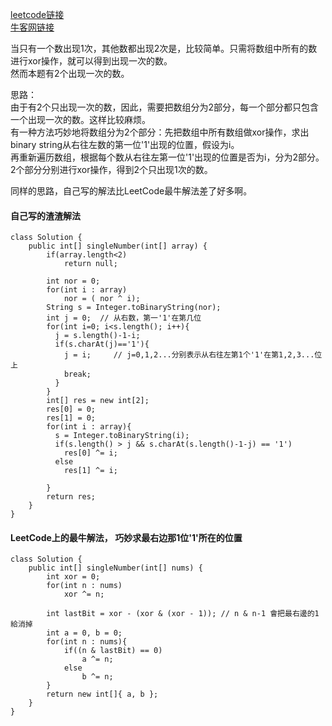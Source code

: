 [leetcode链接](https://leetcode.com/problems/single-number-iii/description/)  
[牛客网链接](https://www.nowcoder.com/practice/e02fdb54d7524710a7d664d082bb7811?tpId=13&tqId=11193&tPage=1&rp=1&ru=/ta/coding-interviews&qru=/ta/coding-interviews/question-ranking)

当只有一个数出现1次，其他数都出现2次是，比较简单。只需将数组中所有的数进行xor操作，就可以得到出现一次的数。  
然而本题有2个出现一次的数。  

思路：  
由于有2个只出现一次的数，因此，需要把数组分为2部分，每一个部分都只包含一个出现一次的数。这样比较麻烦。  
有一种方法巧妙地将数组分为2个部分：先把数组中所有数组做xor操作，求出binary string从右往左数的第一位'1'出现的位置，假设为i。  
再重新遍历数组，根据每个数从右往左第一位'1'出现的位置是否为i，分为2部分。  
2个部分分别进行xor操作，得到2个只出现1次的数。  

同样的思路，自己写的解法比LeetCode最牛解法差了好多啊。

#### 自己写的渣渣解法

    class Solution {
        public int[] singleNumber(int[] array) {
            if(array.length<2)
                return null;

            int nor = 0;
            for(int i : array)
                nor = ( nor ^ i);
            String s = Integer.toBinaryString(nor);
            int j = 0;  // 从右数，第一'1'在第几位
            for(int i=0; i<s.length(); i++){
              j = s.length()-1-i;
              if(s.charAt(j)=='1'){
                j = i;     // j=0,1,2...分别表示从右往左第1个'1'在第1,2,3...位上
                break;
              }
            }
            int[] res = new int[2];
            res[0] = 0;
            res[1] = 0;
            for(int i : array){
              s = Integer.toBinaryString(i); 
              if(s.length() > j && s.charAt(s.length()-1-j) == '1')
                res[0] ^= i;
              else
                res[1] ^= i; 

            }
            return res;
        }
    }

#### LeetCode上的最牛解法， 巧妙求最右边那1位'1'所在的位置

    class Solution {
        public int[] singleNumber(int[] nums) {
            int xor = 0;
            for(int n : nums)
                xor ^= n;

            int lastBit = xor - (xor & (xor - 1)); // n & n-1 會把最右邊的1給消掉
            int a = 0, b = 0;
            for(int n : nums){
                if((n & lastBit) == 0)
                    a ^= n;
                else
                    b ^= n;
            }
            return new int[]{ a, b };
        }
    }

